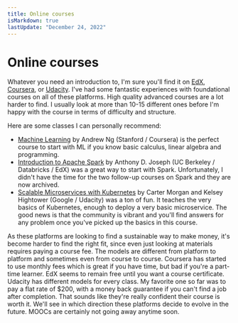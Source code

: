 ```yaml
---
title: Online courses
isMarkdown: true
lastUpdate: "December 24, 2022"
---
```


# Online courses

Whatever you need an introduction to, I'm sure you'll find it on [EdX](https://edx.org), [Coursera](https://edx.org), or [Udacity](https://edx.org). I've had some fantastic experiences with foundational courses on all of these platforms. High quality advanced courses are a lot harder to find. I usually look at more than 10-15 different ones before I'm happy with the course in terms of difficulty and structure.

Here are some classes I can personally recommend:

- [Machine Learning](https://www.coursera.org/learn/machine-learning) by Andrew Ng (Stanford / Coursera) is the perfect course to start with ML if you know basic calculus, linear algebra and programming.
- [Introduction to Apache Spark](https://courses.edx.org/courses/course-v1:BerkeleyX+CS105x+1T2016/course/) by Anthony D. Joseph (UC Berkeley / Databricks / EdX) was a great way to start with Spark. Unfortunately, I didn't have the time for the two follow-up courses on Spark and they are now archived.
- [Scalable Microservices with Kubernetes](https://www.udacity.com/course/scalable-microservices-with-kubernetes--ud615) by Carter Morgan and Kelsey Hightower (Google / Udacity) was a ton of fun. It teaches the very basics of Kubernetes, enough to deploy a very basic microservice. The good news is that the community is vibrant and you'll find answers for any problem once you've picked up the basics in this course.

As these platforms are looking to find a sustainable way to make money, it's become harder to find the right fit, since even just looking at materials requires paying a course fee. The models are different from platform to platform and sometimes even from course to course. Coursera has started to use monthly fees which is great if you have time, but bad if you're a part-time learner. EdX seems to remain free until you want a course certificate. Udacity has different models for every class. My favorite one so far was to pay a flat rate of $200, with a money back guarantee if you can't find a job after completion. That sounds like they're really confident their course is worth it. We'll see in which direction these platforms decide to evolve in the future. MOOCs are certainly not going away anytime soon.